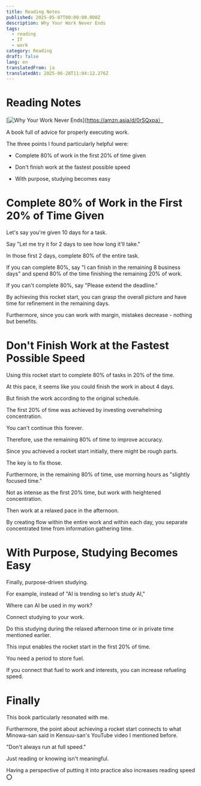 ```yaml
---
title: Reading Notes
published: 2025-05-07T00:00:00.000Z
description: Why Your Work Never Ends
tags:
  - reading
  - IT
  - work
category: Reading
draft: false
lang: en
translatedFrom: ja
translatedAt: 2025-06-28T11:04:12.276Z
---
```


# Reading Notes

[![Why Your Work Never Ends](https://m.media-amazon.com/images/I/71XkKr1UbLL._SY522_.jpg)](https://amzn.asia/d/0rSQxpa）

A book full of advice for properly executing work.

The three points I found particularly helpful were:

- Complete 80% of work in the first 20% of time given

- Don't finish work at the fastest possible speed

- With purpose, studying becomes easy

# Complete 80% of Work in the First 20% of Time Given

Let's say you're given 10 days for a task.

Say "Let me try it for 2 days to see how long it'll take."

In those first 2 days, complete 80% of the entire task.

If you can complete 80%, say "I can finish in the remaining 8 business days" and spend 80% of the time finishing the remaining 20% of work.

If you can't complete 80%, say "Please extend the deadline."

By achieving this rocket start, you can grasp the overall picture and have time for refinement in the remaining days.

Furthermore, since you can work with margin, mistakes decrease - nothing but benefits.

# Don't Finish Work at the Fastest Possible Speed

Using this rocket start to complete 80% of tasks in 20% of the time.

At this pace, it seems like you could finish the work in about 4 days.

But finish the work according to the original schedule.

The first 20% of time was achieved by investing overwhelming concentration.

You can't continue this forever.

Therefore, use the remaining 80% of time to improve accuracy.

Since you achieved a rocket start initially, there might be rough parts.

The key is to fix those.

Furthermore, in the remaining 80% of time, use morning hours as "slightly focused time."

Not as intense as the first 20% time, but work with heightened concentration.

Then work at a relaxed pace in the afternoon.

By creating flow within the entire work and within each day, you separate concentrated time from information gathering time.

# With Purpose, Studying Becomes Easy

Finally, purpose-driven studying.

For example, instead of "AI is trending so let's study AI,"

Where can AI be used in my work?

Connect studying to your work.

Do this studying during the relaxed afternoon time or in private time mentioned earlier.

This input enables the rocket start in the first 20% of time.

You need a period to store fuel.

If you connect that fuel to work and interests, you can increase refueling speed.

# Finally

This book particularly resonated with me.

Furthermore, the point about achieving a rocket start connects to what Minowa-san said in Kensuu-san's YouTube video I mentioned before.

"Don't always run at full speed."

Just reading or knowing isn't meaningful.

Having a perspective of putting it into practice also increases reading speed ⭕️
